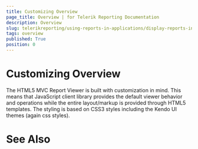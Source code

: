 ```yaml
---
title: Customizing Overview
page_title: Overview | for Telerik Reporting Documentation
description: Overview
slug: telerikreporting/using-reports-in-applications/display-reports-in-applications/web-application/html5-asp.net-mvc-report-viewer/customizing/overview
tags: overview
published: True
position: 0
---
```


# Customizing Overview



The HTML5 MVC Report Viewer is built with customization in mind. 
      This means that JavaScript client library provides the default viewer behavior and operations while the entire layout/markup is provided through HTML5 templates. 
      The styling is based on CSS3 styles including the Kendo UI themes (again css styles). 


# See Also

